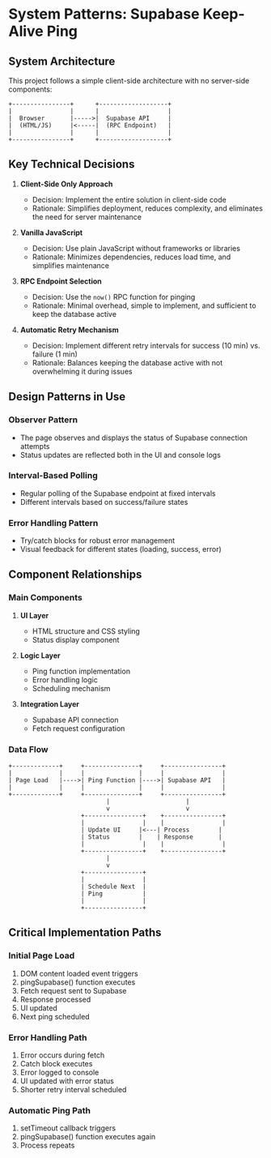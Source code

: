 # System Patterns: Supabase Keep-Alive Ping

## System Architecture
This project follows a simple client-side architecture with no server-side components:

```
+----------------+      +-------------------+
|                |      |                   |
|  Browser       |----->|  Supabase API     |
|  (HTML/JS)     |<-----|  (RPC Endpoint)   |
|                |      |                   |
+----------------+      +-------------------+
```

## Key Technical Decisions

1. **Client-Side Only Approach**
   - Decision: Implement the entire solution in client-side code
   - Rationale: Simplifies deployment, reduces complexity, and eliminates the need for server maintenance

2. **Vanilla JavaScript**
   - Decision: Use plain JavaScript without frameworks or libraries
   - Rationale: Minimizes dependencies, reduces load time, and simplifies maintenance

3. **RPC Endpoint Selection**
   - Decision: Use the `now()` RPC function for pinging
   - Rationale: Minimal overhead, simple to implement, and sufficient to keep the database active

4. **Automatic Retry Mechanism**
   - Decision: Implement different retry intervals for success (10 min) vs. failure (1 min)
   - Rationale: Balances keeping the database active with not overwhelming it during issues

## Design Patterns in Use

### Observer Pattern
- The page observes and displays the status of Supabase connection attempts
- Status updates are reflected both in the UI and console logs

### Interval-Based Polling
- Regular polling of the Supabase endpoint at fixed intervals
- Different intervals based on success/failure states

### Error Handling Pattern
- Try/catch blocks for robust error management
- Visual feedback for different states (loading, success, error)

## Component Relationships

### Main Components
1. **UI Layer**
   - HTML structure and CSS styling
   - Status display component

2. **Logic Layer**
   - Ping function implementation
   - Error handling logic
   - Scheduling mechanism

3. **Integration Layer**
   - Supabase API connection
   - Fetch request configuration

### Data Flow
```
+-------------+     +---------------+     +----------------+
|             |     |               |     |                |
| Page Load   |---->| Ping Function |---->| Supabase API   |
|             |     |               |     |                |
+-------------+     +---------------+     +----------------+
                           |                     |
                           v                     v
                    +----------------+    +----------------+
                    |                |    |                |
                    | Update UI     |<---| Process        |
                    | Status        |    | Response       |
                    |                |    |                |
                    +----------------+    +----------------+
                           |
                           v
                    +----------------+
                    |                |
                    | Schedule Next  |
                    | Ping           |
                    |                |
                    +----------------+
```

## Critical Implementation Paths

### Initial Page Load
1. DOM content loaded event triggers
2. pingSupabase() function executes
3. Fetch request sent to Supabase
4. Response processed
5. UI updated
6. Next ping scheduled

### Error Handling Path
1. Error occurs during fetch
2. Catch block executes
3. Error logged to console
4. UI updated with error status
5. Shorter retry interval scheduled

### Automatic Ping Path
1. setTimeout callback triggers
2. pingSupabase() function executes again
3. Process repeats